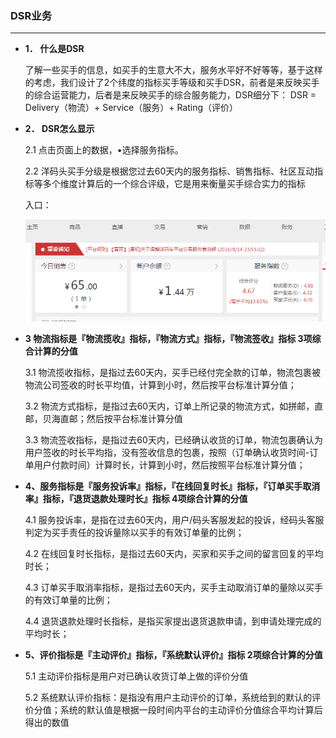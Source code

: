 ### DSR业务

---

* **1． 什么是DSR**

  了解一些买手的信息，如买手的生意大不大，服务水平好不好等等，基于这样的考虑，我们设计了2个纬度的指标买手等级和买手DSR，前者是来反映买手的综合运营能力，后者是来反映买手的综合服务能力，DSR细分下： DSR = Delivery（物流）+ Service（服务）+ Rating（评价）

* **2． DSR怎么显示**

  2.1 点击页面上的数据，•选择服务指标。

  2.2 洋码头买手分级是根据您过去60天内的服务指标、销售指标、社区互动指标等多个维度计算后的一个综合评级，它是用来衡量买手综合实力的指标

  入口：

  ![](/seller-platform/images/DSR_1.png)

* **3 物流指标是『物流揽收』指标，『物流方式』指标，『物流签收』指标 3项综合计算的分值**

  3.1 物流揽收指标，是指过去60天内，买手已经付完全款的订单，物流包裹被物流公司签收的时长平均值，计算到小时，然后按平台标准计算分值；

  3.2 物流方式指标，是指过去60天内，订单上所记录的物流方式，如拼邮，直邮，贝海直邮；然后按平台标准计算分值

  3.3 物流签收指标，是指过去60天内，已经确认收货的订单，物流包裹确认为用户签收的时长平均指，没有签收信息的包裹，按照（订单确认收货时间-订单用户付款时间）计算时长，计算到小时，然后按照平台标准计算分值；

* **4、服务指标是『服务投诉率』指标，『在线回复时长』指标，『订单买手取消率』指标，『退货退款处理时长』指标 4项综合计算的分值**

  4.1 服务投诉率，是指在过去60天内，用户/码头客服发起的投诉，经码头客服判定为买手责任的投诉量除以买手的有效订单量的比例；

  4.2 在线回复时长指标，是指过去60天内，买家和买手之间的留言回复的平均时长；

  4.3 订单买手取消率指标，是指过去60天内，买手主动取消订单的量除以买手的有效订单量的比例；

  4.4 退货退款处理时长指标，是指买家提出退货退款申请，到申请处理完成的平均时长；

* **5、评价指标是『主动评价』指标，『系统默认评价』指标 2项综合计算的分值**

  5.1 主动评价指标是用户对已确认收货订单上做的评价分值

  5.2 系统默认评价指标：是指没有用户主动评价的订单，系统给到的默认的评价分值；系统的默认值是根据一段时间内平台的主动评价分值综合平均计算后得出的数值



